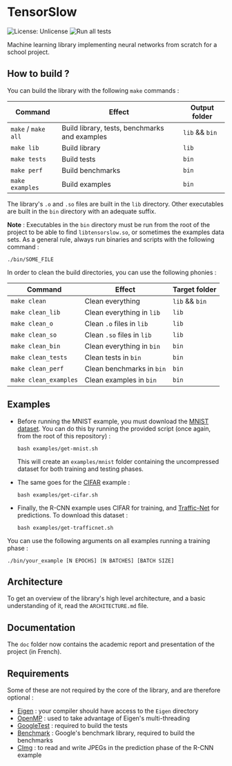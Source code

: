 # TensorSlow

![License: Unlicense](https://img.shields.io/badge/license-Unlicense-green)
![Run all tests](https://github.com/PurplePachyderm/tensorslow/workflows/Run%20all%20tests/badge.svg)

Machine learning library implementing neural networks from scratch for a school project.


## How to build ?

You can build the library with the following `make` commands :

Command | Effect | Output folder
--- | --- | --
`make` / `make all` | Build library, tests, benchmarks and examples | `lib` && `bin`
`make lib` | Build library | `lib`
`make tests` | Build tests | `bin`
`make perf` | Build benchmarks | `bin`
`make examples` | Build examples | `bin`

The library's `.o` and `.so` files are built in the `lib` directory.
Other executables are built in the `bin` directory with an adequate suffix.

**Note** : Executables in the `bin` directory must be run from the root of the
project to be able to find `libtensorslow.so`, or sometimes the examples
data sets. As a general rule, always run binaries and scripts with the following
command :

`./bin/SOME_FILE`

In order to clean the build directories, you can use the following phonies :

Command | Effect | Target folder
--- | --- | ---
`make clean` | Clean everything | `lib` && `bin`
`make clean_lib` | Clean everything in `lib` | `lib`
`make clean_o` | Clean `.o` files in `lib` | `lib`
`make clean_so` |  Clean `.so` files in `lib` | `lib`
`make clean_bin` |  Clean everything in `bin` | `bin`
`make clean_tests` | Clean tests in `bin` | `bin`
`make clean_perf` | Clean benchmarks in `bin` | `bin`
`make clean_examples` | Clean examples in `bin` | `bin`


## Examples

- Before running the MNIST example, you must download the
[MNIST dataset](http://yann.lecun.com/exdb/mnist/). You can do this by running
the provided script (once again, from the root of this repository) :

	`bash examples/get-mnist.sh`

	This will create an `examples/mnist` folder containing the uncompressed
	dataset for both training and testing phases.

- The same goes for the [CIFAR](https://www.cs.toronto.edu/%7Ekriz/cifar.html)
example :

	`bash examples/get-cifar.sh`

- Finally, the R-CNN example uses CIFAR for training, and
[Traffic-Net](https://github.com/OlafenwaMoses/Traffic-Net) for predictions.
To download this dataset :

	`bash examples/get-trafficnet.sh`

You can use the following arguments on all examples running a training phase :

`./bin/your_example [N EPOCHS] [N BATCHES] [BATCH SIZE]`


## Architecture

To get an overview of the library's high level architecture, and
a basic understanding of it, read the `ARCHITECTURE.md` file.


## Documentation

The `doc` folder now contains the academic report and presentation of the
project (in French).


## Requirements

Some of these are not required by the core of the library, and are therefore
optional :

- [Eigen](http://eigen.tuxfamily.org) : your compiler should have access
  to the `Eigen` directory
- [OpenMP](https://www.openmp.org/) : used to take advantage of Eigen's
  multi-threading
- [GoogleTest](https://github.com/google/googletest) : required to build the tests
- [Benchmark](https://github.com/google/benchmark) : Google's benchmark library,
  required to build the benchmarks
- [CImg](https://www.cimg.eu/) : to read and write JPEGs in the prediction
  phase of the R-CNN example
